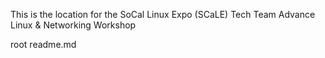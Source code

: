 This is the location for the SoCal Linux Expo (SCaLE) Tech Team Advance Linux & Networking Workshop

root readme.md
